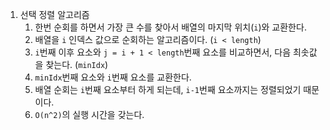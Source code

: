 1.  선택 정렬 알고리즘
    1.  한번 순회를 하면서 가장 큰 수를 찾아서 배열의 마지막 위치(`i`)와 교환한다.
    2.  배열을 `i` 인덱스 값으로 순회하는 알고리즘이다. (`i < length`)
    3.  `i`번째 이후 요소와 `j = i + 1 < length`번째 요소를 비교하면서, 다음 최솟값을 찾는다. (`minIdx`)
    4.  `minIdx`번째 요소와 `i`번째 요소를 교환한다.
    5.  배열 순회는 `i`번째 요소부터 하게 되는데, `i-1`번째 요소까지는 정렬되었기 때문이다.
    6.  `O(n^2)`의 실행 시간을 갖는다.
